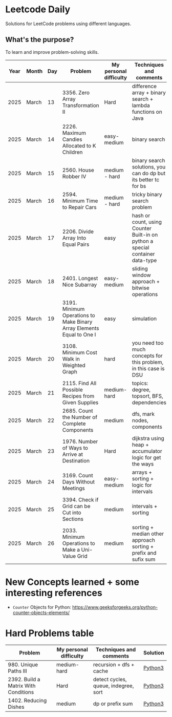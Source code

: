 # Leetcode Daily
Solutions for LeetCode problems using different languages.

## What's the purpose?
To learn and improve problem-solving skills.

| Year | Month | Day | Problem                                | My personal difficulty | Techniques and comments                              | Solution|
| ---- | ----- | --- | -------------------------------------- | ---------------------- | ---------------------------------------------------- | ---- |
| 2025 | March | 13  | 3356. Zero Array Transformation II     | Hard| difference array + binary search + lambda functions on Java | [Java](2025/March/013/3356_ZeroArrayTransformationII.java) |
| 2025 | March | 14  | 2226. Maximum Candies Allocated to K Children     | easy-medium| binary search | [Java](2025/March/014/2226_MaximumCandiesAllocatedtoKChildren.java) |
| 2025 | March | 15  | 2560. House Robber IV     |  medium - hard| binary search solutions, you can do dp but its better tc for bs | [Java](2025/March/015/2560_HouseRobberIV.java) |
| 2025 | March | 16  | 2594. Minimum Time to Repair Cars     |  medium - hard| tricky binary search problem | [Python3](2025/March/016/2594_MinimumTimetoRepairCars.py) |
| 2025 | March | 17  | 2206. Divide Array Into Equal Pairs     |  easy| hash or count, using Counter Built-in on python a special container data-type | [Python3](2025/March/017/2206_DivideArrayIntoEqualPairs.py) |
| 2025 | March | 18  | 2401. Longest Nice Subarray     |  easy-medium| sliding window approach + bitwise operations | [Python3](2025/March/018/2401LongestNiceSubarray.py) |
| 2025 | March | 19  | 3191. Minimum Operations to Make Binary Array Elements Equal to One I     |  easy| simulation | [Python3](2025/March/019/3191_MinimumOperationstoMakeBinaryArrayElementsEqualtoOneI.py) |
| 2025 | March | 20  | 3108. Minimum Cost Walk in Weighted Graph     |  hard| you need too much concepts for this problem, in this case is DSU | [Python3](2025/March/020/3108_MinimumCostWalkinWeightedGraph.py) |
| 2025 | March | 21  | 2115. Find All Possible Recipes from Given Supplies     |  medium-hard| topics: degree, topsort, BFS, dependencies | [Python3](2025/March/021/2115FindAllPossibleRecipesfromGivenSupplies.py) |
| 2025 | March | 22  | 2685. Count the Number of Complete Components     |  medium| dfs, mark nodes, components | [Python3](2025/March/022/2685_CountTheNumberOfCompleteComponents.py) |
| 2025 | March | 23  | 1976. Number of Ways to Arrive at Destination     |  Hard| dijkstra using heap + accumulator logic for get the ways | [Python3](2025/March/023/1976_NumberOfWaysToArriveAtDestination.py) |
| 2025 | March | 24  | 3169. Count Days Without Meetings     |  easy-medium| arrays + sorting + logic for intervals | [Python3](2025/March/024/3169_CountDaysWithoutMeetings.py) |
| 2025 | March | 25  | 3394. Check if Grid can be Cut into Sections     |  medium| intervals + sorting | [Python3](2025/March/025/3394_CheckIfGridCanBeCutIntoSections.py) |
| 2025 | March | 26  | 2033. Minimum Operations to Make a Uni-Value Grid     |  medium| sorting + median other approach sorting + prefix and sufix sum | [Python3](2025/March/026/033_MinimumOperationsToMakeAUni-ValueGrid-median.py) |

# New Concepts learned + some interesting references
* `Counter` Objects for Python: https://www.geeksforgeeks.org/python-counter-objects-elements/


# Hard Problems table

| Problem                                | My personal difficulty | Techniques and comments                              | Solution|
| -------------------------------------- | ---------------------- | ---------------------------------------------------- | ---- |
| 980. Unique Paths III | medium-hard | recursion + dfs + cache | [Python3](Hard/0980_UniquePathsIII.py) |
| 2392. Build a Matrix With Conditions | Hard | detect cycles, queue, indegree, sort | [Python3](Hard/2392_BuildAMatrixWithConditions.py) |
| 1402. Reducing Dishes | medium | dp or prefix sum | [Python3](Hard/1402_ReducingDishes.py) |

